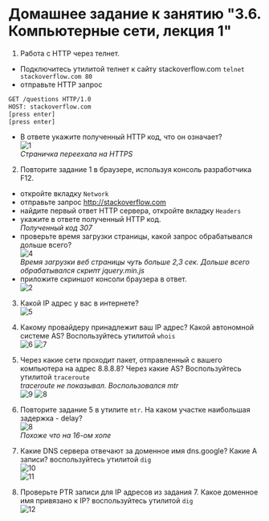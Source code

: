 # Домашнее задание к занятию "3.6. Компьютерные сети, лекция 1"

1. Работа c HTTP через телнет.
- Подключитесь утилитой телнет к сайту stackoverflow.com
`telnet stackoverflow.com 80`
- отправьте HTTP запрос
```bash
GET /questions HTTP/1.0
HOST: stackoverflow.com
[press enter]
[press enter]
```
- В ответе укажите полученный HTTP код, что он означает?   
![1](https://user-images.githubusercontent.com/87580669/173873798-319f69f0-3f7a-4941-a054-1cb6f7f1d504.jpg)   
*Страничка переехала на HTTPS*   

2. Повторите задание 1 в браузере, используя консоль разработчика F12.
- откройте вкладку `Network`
- отправьте запрос http://stackoverflow.com
- найдите первый ответ HTTP сервера, откройте вкладку `Headers`
- укажите в ответе полученный HTTP код.   
*Полученный код 307*   
- проверьте время загрузки страницы, какой запрос обрабатывался дольше всего?   
![4](https://user-images.githubusercontent.com/87580669/173875143-ba99ec39-98f1-4cdb-b694-c936b5eb21b8.jpg)   
*Время загрузки веб страницы чуть больше 2,3 сек. Дольше всего обрабатывался скрипт jquery.min.js*     
- приложите скриншот консоли браузера в ответ.   
![2](https://user-images.githubusercontent.com/87580669/173874611-63ebaef3-113d-49bb-b526-05fd94a61501.jpg)   

3. Какой IP адрес у вас в интернете?   
![5](https://user-images.githubusercontent.com/87580669/173876680-d5e44f24-7317-4c18-bfce-c65f71c96c09.jpg)   

5. Какому провайдеру принадлежит ваш IP адрес? Какой автономной системе AS? Воспользуйтесь утилитой `whois`   
![6](https://user-images.githubusercontent.com/87580669/173878294-b59b396d-dd92-42ad-b47a-72c3b15406a1.jpg)
![7](https://user-images.githubusercontent.com/87580669/173878308-22bdbb2e-5fcd-4f68-b3ce-332c9334ffca.jpg)   

7. Через какие сети проходит пакет, отправленный с вашего компьютера на адрес 8.8.8.8? Через какие AS? Воспользуйтесь утилитой `traceroute`  
*traceroute не показывал. Воспользовался mtr*   
![9](https://user-images.githubusercontent.com/87580669/173879387-3ac72d95-cedd-4b06-b328-a53035fb2237.jpg)
![8](https://user-images.githubusercontent.com/87580669/173879274-69aa7b45-6138-40f5-aaec-cff9738d8b13.jpg)   

9. Повторите задание 5 в утилите `mtr`. На каком участке наибольшая задержка - delay?      
![8](https://user-images.githubusercontent.com/87580669/173880833-f3a76436-7baf-478e-9bcf-034479a32b94.jpg)   
*Похоже что на 16-ом хопе*   
11. Какие DNS сервера отвечают за доменное имя dns.google? Какие A записи? воспользуйтесь утилитой `dig`   
![10](https://user-images.githubusercontent.com/87580669/173881316-c514a600-d2ae-4029-9e54-b8fdd637da07.jpg)   
![11](https://user-images.githubusercontent.com/87580669/173882687-fc2e5657-1402-49ca-aaf3-5b1254e73723.jpg)   
13. Проверьте PTR записи для IP адресов из задания 7. Какое доменное имя привязано к IP? воспользуйтесь утилитой `dig`   
![12](https://user-images.githubusercontent.com/87580669/173882822-3900183b-678b-4f1d-98d8-7ca0cf966378.jpg)
